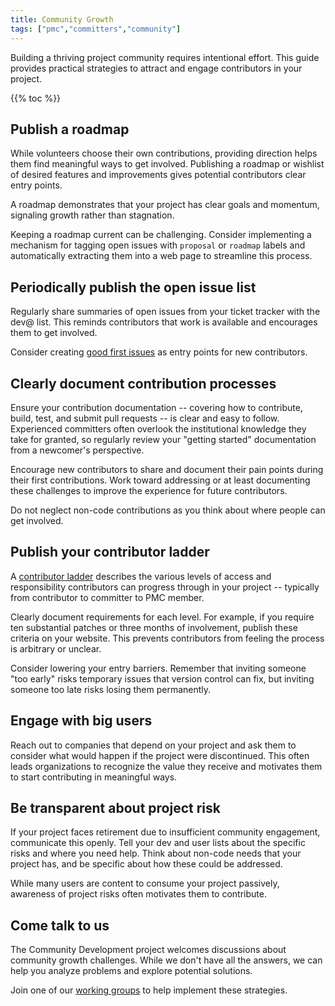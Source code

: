 ```yaml
---
title: Community Growth
tags: ["pmc","committers","community"]
---
```


Building a thriving project community requires intentional effort.
This guide provides practical strategies to attract and engage
contributors in your project.

{{% toc %}}

## Publish a roadmap

While volunteers choose their own contributions, providing direction
helps them find meaningful ways to get involved. Publishing a roadmap
or wishlist of desired features and improvements gives potential
contributors clear entry points.

A roadmap demonstrates that your project has clear goals and
momentum, signaling growth rather than stagnation.

Keeping a roadmap current can be challenging. Consider implementing
a mechanism for tagging open issues with `proposal` or `roadmap`
labels and automatically extracting them into a web page to
streamline this process.

## Periodically publish the open issue list

Regularly share summaries of open issues from your ticket tracker
with the dev@ list. This reminds contributors that work is available
and encourages them to get involved.

Consider creating [good first
issues](/committers/good-first-issues.html) as entry points for new
contributors.

## Clearly document contribution processes

Ensure your contribution documentation -- covering how to contribute,
build, test, and submit pull requests -- is clear and easy to follow.
Experienced committers often overlook the institutional knowledge
they take for granted, so regularly review your "getting started"
documentation from a newcomer's perspective.

Encourage new contributors to share and document their pain points
during their first contributions. Work toward addressing or at least
documenting these challenges to improve the experience for future
contributors.

Do not neglect non-code contributions as you think about where people
can get involved.

## Publish your contributor ladder

A [contributor ladder](/contributor-ladder.html) describes the various
levels of access and responsibility contributors can progress through
in your project -- typically from contributor to committer to PMC member.

Clearly document requirements for each level. For example, if you require
ten substantial patches or three months of involvement, publish these
criteria on your website. This prevents contributors from feeling the
process is arbitrary or unclear.

Consider lowering your entry barriers. Remember that inviting someone
"too early" risks temporary issues that version control can fix, but
inviting someone too late risks losing them permanently.

## Engage with big users

Reach out to companies that depend on your project and ask them to consider
what would happen if the project were discontinued. This often leads
organizations to recognize the value they receive and motivates them
to start contributing in meaningful ways.

## Be transparent about project risk

If your project faces retirement due to insufficient community engagement,
communicate this openly. Tell your dev and user lists about the specific
risks and where you need help. Think about non-code needs that your
project has, and be specific about how these could be addressed.

While many users are content to consume your project passively, awareness
of project risks often motivates them to contribute.

## Come talk to us

The Community Development project welcomes discussions about community growth
challenges. While we don't have all the answers, we can help you analyze
problems and explore potential solutions.

Join one of our [working groups](/workinggroups/) to help implement these
strategies.
